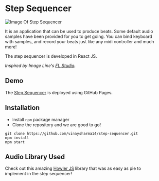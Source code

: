 # Step Sequencer

![Image Of Step Sequencer](https://i.imgur.com/Jo9YAsK.png)

It is an application that can be used to produce beats. Some default audio samples have been provided for you to get going.
You can bind keyboard with samples, and record your beats just like any midi controller and much more!

The step sequencer is developed in React JS.

*Inspired by Image Line's [FL Studio](https://www.image-line.com/flstudio/).*


## Demo

The [Step Sequencer](https://vinaysharma14.github.io/step-sequencer/) is deployed using GitHub Pages.

## Installation

- Install `npm` package manager
- Clone the repository and we are good to go!

``` 
git clone https://github.com/vinaysharma14/step-sequencer.git
npm install
npm start
```

## Audio Library Used

Check out this amazing [Howler JS](https://howlerjs.com/) library that was as easy as pie to implement in the step sequencer! 
